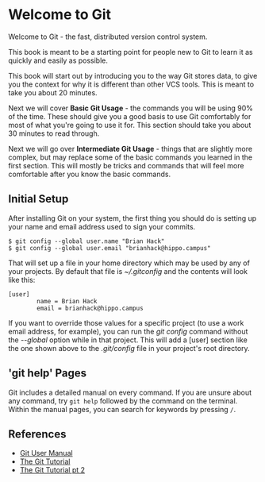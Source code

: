 # Welcome to Git

Welcome to Git - the fast, distributed version control system.

This book is meant to be a starting point for people new to Git to learn it 
as quickly and easily as possible.

This book will start out by introducing you to the way Git stores data, to 
give you the context for why it is different than other VCS tools.
This is meant to take you about 20 minutes.

Next we will cover **Basic Git Usage** - the commands you will be using 90% of 
the time.  These should give you a good basis to use Git comfortably for most
of what you're going to use it for.  This section should take you about 30 
minutes to read through.

Next we will go over **Intermediate Git Usage** - things that are slightly more
complex, but may replace some of the basic commands you learned in the first 
section.  This will mostly be tricks and commands that will feel more 
comfortable after you know the basic commands.

## Initial Setup

After installing Git on your system, the first thing you should do is setting
up your name and email address used to sign your commits.

    $ git config --global user.name "Brian Hack"
    $ git config --global user.email "brianhack@hippo.campus"

That will set up a file in your home directory which may be used by any of
your projects. By default that file is *~/.gitconfig* and the contents will
look like this:

    [user]
            name = Brian Hack
            email = brianhack@hippo.campus
            
If you want to override those values for a specific project (to use a work
email address, for example), you can run the *git config* command without the
*--global* option while in that project. This will add a [user] section like
the one shown above to the *.git/config* file in your project's root
directory.

## 'git help' Pages

Git includes a detailed manual on every command. If you are unsure about any
command, try `git help` followed by the command on the terminal. Within the
manual pages, you can search for keywords by pressing `/`.

## References

* [Git User Manual](http://www.kernel.org/pub/software/scm/git/docs/user-manual.html)
* [The Git Tutorial](http://www.kernel.org/pub/software/scm/git/docs/gittutorial.html)
* [The Git Tutorial pt 2](http://www.kernel.org/pub/software/scm/git/docs/gittutorial-2.html)
